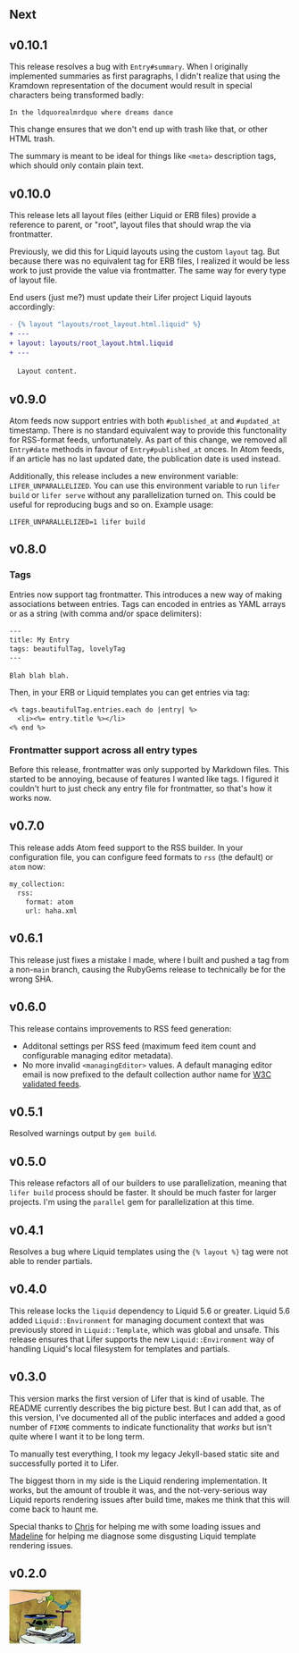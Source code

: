 ## Next

## v0.10.1

This release resolves a bug with `Entry#summary`. When I originally implemented
summaries as first paragraphs, I didn't realize that using the Kramdown
representation of the document would result in special characters being
transformed badly:

    In the ldquorealmrdquo where dreams dance

This change ensures that we don't end up with trash like that, or other HTML
trash.

The summary is meant to be ideal for things like `<meta>` description tags,
which should only contain plain text.


## v0.10.0

This release lets all layout files (either Liquid or ERB files) provide a
reference to parent, or "root", layout files that should wrap the via
frontmatter.

Previously, we did this for Liquid layouts using the custom `layout` tag. But
because there was no equivalent tag for ERB files, I realized it would be less
work to just provide the value via frontmatter. The same way for every type of
layout file.

End users (just me?) must update their Lifer project Liquid layouts accordingly:

```diff
- {% layout "layouts/root_layout.html.liquid" %}
+ ---
+ layout: layouts/root_layout.html.liquid
+ ---

  Layout content.
```

## v0.9.0

Atom feeds now support entries with both `#published_at` and `#updated_at`
timestamp. There is no standard equivalent way to provide this functonality for
RSS-format feeds, unfortunately. As part of this change, we removed all
`Entry#date` methods in favour of `Entry#published_at` onces. In Atom feeds, if
an article has no last updated date, the publication date is used instead.

Additionally, this release includes a new environment variable:
`LIFER_UNPARALLELIZED`. You can use this environment variable to run `lifer
build` or `lifer serve` without any parallelization turned on. This could be
useful for reproducing bugs and so on. Example usage:

    LIFER_UNPARALLELIZED=1 lifer build

## v0.8.0

### Tags

Entries now support tag frontmatter. This introduces a new way of making
associations between entries. Tags can encoded in entries as YAML arrays or as a
string (with comma and/or space delimiters):

    ---
    title: My Entry
    tags: beautifulTag, lovelyTag
    ---

    Blah blah blah.

Then, in your ERB or Liquid templates you can get entries via tag:

    <% tags.beautifulTag.entries.each do |entry| %>
      <li><%= entry.title %></li>
    <% end %>

### Frontmatter support across all entry types

Before this release, frontmatter was only supported by Markdown files. This
started to be annoying, because of features I wanted like tags. I figured it
couldn't hurt to just check any entry file for frontmatter, so that's how it
works now.

## v0.7.0

This release adds Atom feed support to the RSS builder. In your configuration
file, you can configure feed formats to `rss` (the default) or `atom` now:

    my_collection:
      rss:
        format: atom
        url: haha.xml

## v0.6.1

This release just fixes a mistake I made, where I built and pushed a tag from a
non-`main` branch, causing the RubyGems release to technically be for the wrong
SHA.

## v0.6.0

This release contains improvements to RSS feed generation:

- Additonal settings per RSS feed (maximum feed item count and configurable
  managing editor metadata).
- No more invalid `<managingEditor>` values. A default managing editor email is
  now prefixed to the default collection author name for [W3C validated
  feeds][w3c-feed-checker].

[w3c-feed-checker]: https://validator.w3.org/feed/check.cgi

## v0.5.1

Resolved warnings output by `gem build`.

## v0.5.0

This release refactors all of our builders to use parallelization, meaning that
`lifer build` process should be faster. It should be much faster for larger
projects. I'm using the `parallel` gem for parallelization at this time.

## v0.4.1

Resolves a bug where Liquid templates using the `{% layout %}` tag were not able
to render partials.

## v0.4.0

This release locks the `liquid` dependency to Liquid 5.6 or greater. Liquid 5.6
added `Liquid::Environment` for managing document context that was previously
stored in `Liquid::Template`, which was global and unsafe. This release ensures
that Lifer supports the new `Liquid::Environment` way of handling Liquid's local
filesystem for templates and partials.

## v0.3.0

This version marks the first version of Lifer that is kind of usable. The README
currently describes the big picture best. But I can add that, as of this version,
I've documented all of the public interfaces and added a good number of `FIXME`
comments to indicate functionality that _works_ but isn't quite where I want it
to be long term.

To manually test everything, I took my legacy Jekyll-based static site and
successfully ported it to Lifer.

The biggest thorn in my side is the Liquid rendering implementation. It works,
but the amount of trouble it was, and the not-very-serious way Liquid reports
rendering issues after build time, makes me think that this will come back to
haunt me.

Special thanks to [Chris][1] for helping me with some loading issues and
[Madeline][2] for helping me diagnose some disgusting Liquid template rendering
issues.

[1]: https://github.com/forkata
[2]: https://github.com/madelinecollier

## v0.2.0

![It's a living](lib/lifer/templates/its-a-living.png)
